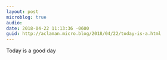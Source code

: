 ```yaml
---
layout: post
microblog: true
audio: 
date: 2018-04-22 11:13:36 -0600
guid: http://aclaman.micro.blog/2018/04/22/today-is-a.html
---
```

Today is a good day
